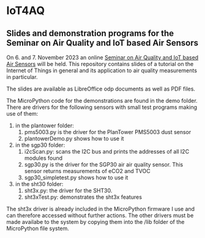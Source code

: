 # IoT4AQ
## Slides and demonstration programs for the Seminar on Air Quality and IoT based Air Sensors
On 6. and 7. November 2023 an online [Seminar on Air Quality and IoT based Air Sensors](https://indico.cern.ch/event/1316999/page/30572-iot4aq-project) will be held. 
This repository contains slides of a tutorial on the Internet of Things in general and its application to air quality measurements in particular.  

The slides are available as LibreOffice odp documents as well as PDF files.

The MicroPython code for the demonstrations are found in the demo folder. There are drivers for the following sensors with small test programs making use of them:
1. in the plantower folder:
   1. pms5003.py is the driver for the PlanTower PMS5003 dust sensor
   2. plantowerDemo.py shows how to use it
2. in the sgp30 folder:
   1. i2cScan.py: scans the I2C bus and prints the addresses of all I2C modules found
   2. sgp30.py is the driver for the SGP30 air air quality sensor. This sensor returns measurements of eCO2 and TVOC
   3. sgp30_simpletest.py shows how to use it
3. in the sht30 folder:
   1. sht3x.py: the driver for the SHT30.
   2. sht3xTest.py: demonstrates the sht3x features

The sht3x driver is already included in the MicroPython firmware I use and can therefore accessed without further actions. The other drivers must be made availabe to the system by copying them into the /lib folder of the MicroPython file system.
